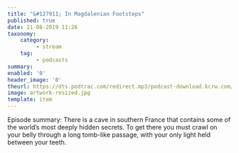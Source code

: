 ```yaml
---
title: "&#127911; In Magdalenian Footsteps"
published: true
date: 21-08-2019 11:26
taxonomy:
    category:
         - stream
    tag:
         - podcasts
summary:
enabled: '0'
header_image: '0'
theurl: https://dts.podtrac.com/redirect.mp3/podcast-download.kcrw.com/kcrw/audio/podcast/etc/nw/KCRW-nocturne-in_magdalenian_footsteps-190813.mp3
image: artwork-resized.jpg
template: item
---
```

 
Episode summary: There is a cave in southern France that contains some of the world’s most deeply hidden secrets. To get there you must crawl on your belly through a long tomb-like passage, with your only light held between your teeth.
